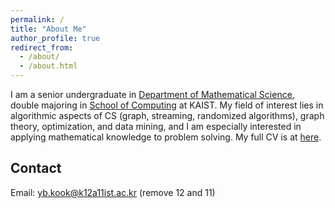 ```yaml
---
permalink: /
title: "About Me"
author_profile: true
redirect_from: 
  - /about/
  - /about.html
---
```



I am a senior undergraduate in [Department of Mathematical Science](https://mathsci.kaist.ac.kr/home/), double majoring in [School of Computing](https://cs.kaist.ac.kr) at KAIST. My field of interest lies in algorithmic aspects of CS (graph, streaming, randomized algorithms), graph theory, optimization, and data mining, and I am especially interested in applying mathematical knowledge to problem solving. My full CV is at [here](https://www.dropbox.com/s/e0m69onvrslq96c/cv_english.pdf?dl=0). 

Contact
------
Email: <yb.kook@k12a11ist.ac.kr> (remove 12 and 11)